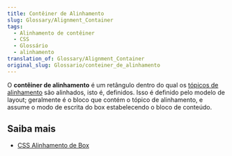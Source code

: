 ```yaml
---
title: Contêiner de Alinhamento
slug: Glossary/Alignment_Container
tags:
  - Alinhamento de contêiner
  - CSS
  - Glossário
  - alinhamento
translation_of: Glossary/Alignment_Container
original_slug: Glossario/conteiner_de_alinhamento
---
```

O **contêiner de alinhamento** é um retângulo dentro do qual os [tópicos de alinhamento](/pt-BR/docs/Glossary/Alignment_Subject) são alinhados, isto é, definidos. Isso é definido pelo modelo de layout; geralmente é o bloco que contém o tópico de alinhamento, e assume o modo de escrita do box estabelecendo o bloco de conteúdo.

## Saiba mais

- [CSS Alinhamento de Box](/pt-BR/docs/Web/CSS/CSS_Box_Alignment)

